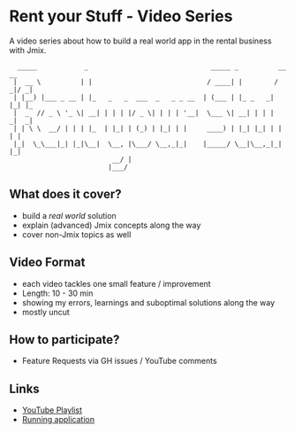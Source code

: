 # Rent your Stuff - Video Series

A video series about how to build a real world app in the rental business with Jmix.

```shell
  _____            _                               _____ _          __  __ 
 |  __ \          | |                             / ____| |        / _|/ _|
 | |__) |___ _ __ | |_   _   _  ___  _   _ _ __  | (___ | |_ _   _| |_| |_ 
 |  _  // _ \ '_ \| __| | | | |/ _ \| | | | '__|  \___ \| __| | | |  _|  _|
 | | \ \  __/ | | | |_  | |_| | (_) | |_| | |     ____) | |_| |_| | | | |  
 |_|  \_\___|_| |_|\__|  \__, |\___/ \__,_|_|    |_____/ \__|\__,_|_| |_|  
                          __/ |                                            
                         |___/                                             
```

## What does it cover?

* build a _real world_ solution
* explain (advanced) Jmix concepts along the way
* cover non-Jmix topics as well


## Video Format

* each video tackles one small feature / improvement
* Length: 10 - 30 min
* showing my errors, learnings and suboptimal solutions along the way
* mostly uncut


## How to participate?

* Feature Requests via GH issues / YouTube comments


## Links

* [YouTube Playlist](https://www.youtube.com/playlist?list=PLJ0nYE0NtQxbdNAZuzoMa9LvznsBQi38X)
* [Running application](https://rent-your-stuff-staging.herokuapp.com/)
